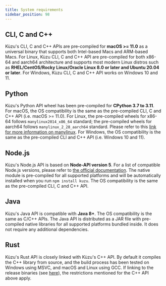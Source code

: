```yaml
---
title: System requirements
sidebar_position: 98
---
```


## CLI, C and C++

Kùzu's CLI, C and C++ APIs are pre-compiled for **macOS >= 11.0** as a universal binary that supports both Intel-based Macs and ARM-based Macs. For Linux, Kùzu CLI, C and C++ API are pre-compiled for both x86-64 and aarch64 architecture and supports most modern Linux distros such as **RHEL/CentOS/Rocky Linux/Oracle Linux 8.0 or later and Ubuntu 20.04 or later**. For Windows, Kùzu CLI, C and C++ API works on Windows 10 and 11.

## Python

Kùzu's Python API wheel has been pre-compiled for **CPython 3.7 to 3.11**. For macOS, the OS compatibility is the same as the pre-compiled CLI, C and C++ API (i.e. macOS >= 11.0). For Linux, the pre-compiled wheels for x86-64 follows `manylinux2014_x86_64` standard; the pre-compiled wheels for aarch64 follows `manylinux_2_28_aarch64` standard. Please refer to this [link for more information on manylinux](https://github.com/pypa/manylinux). For Windows, the OS compatibility is the same as the pre-compiled CLI and C++ API (i.e. Windows 10 and 11).

## Node.js

Kùzu's Node.js API is based on **Node-API version 5**. For a list of compatible Node.js versions, please refer to [the official documentation](https://nodejs.org/api/n-api.html#node-api-version-matrix). The native module is pre-compiled for all supported platforms and will be automatically installed when you run `npm install kuzu`. The OS compatibility is the same as the pre-compiled CLI, C and C++ API.

## Java

Kùzu's Java API is compatible with **Java 8+**. The OS compatibility is the same as C/C++ APIs. The Java API is distributed as a JAR file with pre-compiled native libraries for all supported platforms bundled inside. It does not require any additional dependencies.

## Rust

Kùzu's Rust API is closely linked with Kùzu's C++ API. By default it compiles the C++ library from source, and the build process has been tested on Windows using MSVC, and macOS and Linux using GCC. If linking to the release binaries (see [here](https://docs.rs/kuzu/latest/kuzu/#building)), the restrictions mentioned for the C++ API above apply.
